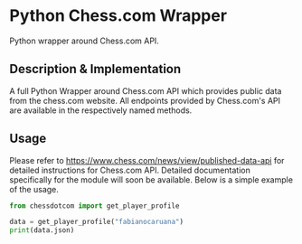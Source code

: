 # Python Chess.com Wrapper
Python wrapper around Chess.com API.
## Description & Implementation
A full Python Wrapper around Chess.com API which provides public data from the chess.com website. All endpoints provided by Chess.com's API are available in the respectively named methods. 
## Usage
Please refer to https://www.chess.com/news/view/published-data-api for detailed instructions for Chess.com API. Detailed documentation specifically for the module will soon be available. Below is a simple example of the usage.
``` python
from chessdotcom import get_player_profile

data = get_player_profile("fabianocaruana")
print(data.json)
```
